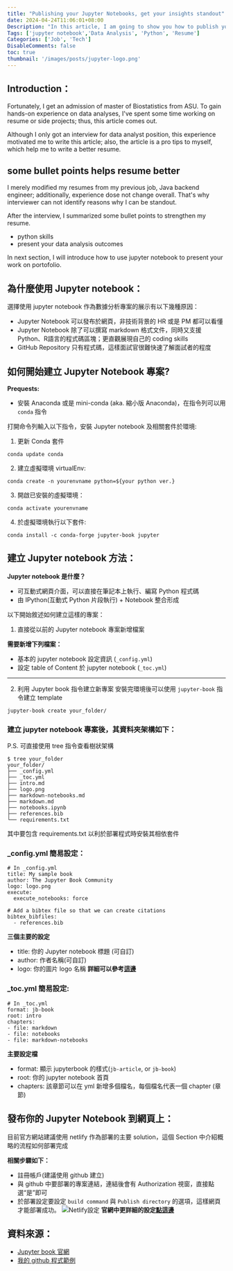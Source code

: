 ```yaml
---
title: "Publishing your Jupyter Notebooks, get your insights standout"
date: 2024-04-24T11:06:01+08:00
Description: "In this article, I am going to show you how to publish your data analysis projects on the public with Jupyter Notebook"
Tags: ['jupyter notebook','Data Analysis', 'Python', 'Resume']
Categories: ['Job', 'Tech']
DisableComments: false
toc: true
thumbnail: '/images/posts/jupyter-logo.png'
---
```


## Introduction：

Fortunately, I get an admission of master of Biostatistics from ASU. To gain hands-on experience on data analyses, I've spent some time working on resume or side projects; thus, this article comes out.

Although I only got an interview for data analyst position, this experience motivated me to write this article; also, the article is a pro tips to myself, which help me to write a better resume. 

## some bullet points helps resume better
I merely modified my resumes from my previous job, Java backend engineer; additionally, experience dose not change overall. That's why interviewer can not identify reasons why I can be standout. 

After the interview, I summarized some bullet points to strengthen my resume. 
- python skills
- present your data analysis outcomes

In next section, I will introduce how to use jupyter notebook to present your work on portofolio. 

## 為什麼使用 Jupyter notebook：
選擇使用 jupyter notebook 作為數據分析專案的展示有以下幾種原因：
- Jupyter Notebook 可以發布於網頁，非技術背景的 HR 或是 PM 都可以看懂
- Jupyter Notebook 除了可以撰寫 markdown 格式文件，同時又支援 Python、R語言的程式碼區塊；更直觀展現自己的 coding skills 
- GitHub Repository 只有程式碼，這樣面試官很難快速了解面試者的程度

## 如何開始建立 Jupyter Notebook 專案?

**Prequests:**
- 安裝 Anaconda 或是 mini-conda (aka. 縮小版 Anaconda)，在指令列可以用 `conda` 指令 

打開命令列輸入以下指令，安裝 Jupyter notebook 及相關套件於環境:

1. 更新 Conda 套件
```
conda update conda
```

2. 建立虛擬環境 virtualEnv: 
```
conda create -n yourenvname python=${your python ver.}
```

3. 開啟已安裝的虛擬環境：
```
conda activate yourenvname
```

4. 於虛擬環境執行以下套件: 
```
conda install -c conda-forge jupyter-book jupyter
```

## 建立 Jupyter notebook 方法：
**Jupyter notebook 是什麼？**
- 可互動式網頁介面，可以直接在筆記本上執行、編寫 Python 程式碼
- 由 IPython(互動式 Python 片段執行) + Notebook 整合形成

以下開始敘述如何建立這樣的專案：

1. 直接從以前的 Jupyter notebook 專案新增檔案

**需要新增下列檔案：**
- 基本的 jupyter notebook 設定資訊 (`_config.yml`)
- 設定 table of Content 於 jupyter notebook (`_toc.yml`)
---
2. 利用 Jupyter book 指令建立新專案
安裝完環境後可以使用 `jupyter-book` 指令建立 template 
```
jupyter-book create your_folder/
```

### 建立 jupyter notebook 專案後，其資料夾架構如下：
P.S. 可直接使用 tree 指令查看樹狀架構
```
$ tree your_folder
your_folder/
├── _config.yml
├── _toc.yml
├── intro.md
├── logo.png
├── markdown-notebooks.md
├── markdown.md
├── notebooks.ipynb
├── references.bib
└── requirements.txt
```
其中要包含 requirements.txt 以利於部署程式時安裝其相依套件

### _config.yml 簡易設定：
```
# In _config.yml
title: My sample book
author: The Jupyter Book Community
logo: logo.png
execute:
  execute_notebooks: force

# Add a bibtex file so that we can create citations
bibtex_bibfiles:
  - references.bib
```
**三個主要的設定**
- title: 你的 Jupyter notebook 標題 (可自訂)
- author: 作者名稱(可自訂)
- logo: 你的圖片 logo 名稱
**詳細可以參考[這邊](https://jupyterbook.org/en/stable/customize/config.html)**

### _toc.yml 簡易設定:
```
# In _toc.yml
format: jb-book
root: intro
chapters:
- file: markdown
- file: notebooks
- file: markdown-notebooks
```
**主要設定檔**
- format: 顯示 jupyterbook 的樣式(`jb-article`, or `jb-book`)
- root: 你的 jupyter notebook 首頁
- chapters: 該章節可以在 yml 新增多個檔名，每個檔名代表一個 chapter (章節)

## 發布你的 Jupyter Notebook 到網頁上：
目前官方網站建議使用 netlify 作為部署的主要 solution，這個 Section 中介紹概略的流程如何部署完成

**相關步驟如下：**
- 註冊帳戶(建議使用 github 建立)
- 與 github 中要部署的專案連結，連結後會有 Authorization 視窗，直接點選“是”即可
- 於部署設定要設定 `build command` 與 `Publish directory` 的選項，這樣網頁才能部署成功。
![Netlify設定](/images/netlify-jpyter.png)
**官網中更詳細的設定[點這邊](https://jupyterbook.org/en/stable/publish/netlify.html)**

## 資料來源：
 - [Jupyter book 官網](https://jupyterbook.org/en/stable/intro.html)
 - [我的 github 程式範例](https://github.com/victorDeveloper0821/handon-py-data-analysis)